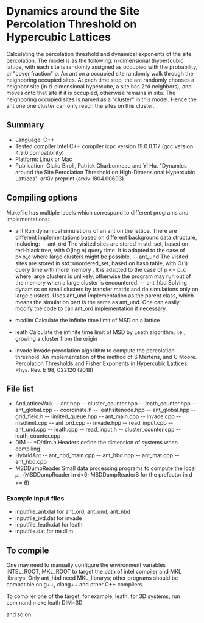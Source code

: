 # Dynamics around the Site Percolation Threshold on Hypercubic Lattices

Calculating the percolation threshold and dynamical exponents of the site percolation. The model is as the following: n-dimensional (hyper)cubic lattice, with each site is randomly assigned as occupied with the probability, or "cover fraction" p. An ant on a occupied site randomly walk through the neighboring occupied sites. At each time step, the ant randomly chooses a neighbor site (in d-dimensional hypercube, a site has 2*d neighbors), and moves onto that site if it is occupied, otherwise remains in situ. The neighboring occupied sites is named as a "cluster" in this model. Hence the ant one one cluster can only reach the sites on this cluster.

## Summary

- Language: C++
- Tested compiler Intel C++ compiler icpc version 19.0.0.117 (gcc version 4.9.0 compatibility)
- Platform: Linux or Mac
- Publication: Giulio Biroli, Patrick Charbonneau and Yi Hu. \"Dynamics around the Site Percolation Threshold on High-Dimensional Hypercubic Lattices\". arXiv preprint (arxiv:1804.00693). 

## Compiling options

Makefile has multiple labels which correspond to different programs and implementations:

- ant
  Run dynamical simulations of an ant on the lettice. There are different implementations based on different background data structure, including:
-- ant_ord
   The visited sites are stored in std::set, based on red-black tree, with O(log n) query time. It is adapted to the case of p>p_c where large clusters might be possible.
-- ant_und
   The visited sites are stored in std::unordered_set, based on hash table, with O(1) query time with more memory . It is adapted to the case of p <= p_c where large clusters is unlikely, otherwise the program may run out of the memory when a large cluster is encountered.
-- ant_hbd
   Solving dynamics on small clusters by transfer matrix and do simulations only on large clusters. Uses ant_und implementation as the parent class, which means the simulation part is the same as ant_und. One can easily modify the code to call ant_ord implementation if necessary.

- msdlim
  Calculate the infinite time limit of MSD on a lattice

- leath
  Calculate the infinite time limit of MSD by Leath algorithm, i.e., growing a cluster from the origin

- invade
  Invade percolation algorithm to compute the percolation threshold. An implementation of the method of S Mertens, and C Moore. Percolation Thresholds and Fisher Exponents in Hypercubic Lattices. Phys. Rev. E 98, 022120 (2018)

## File list

- AntLatticeWalk
-- ant.hpp
-- cluster_counter.hpp
-- leath_counter.hpp
-- ant_global.cpp
-- coordinate.h
-- leathsitenode.hpp
-- ant_global.hpp
-- grid_field.h
-- limited_queue.hpp
-- ant_main.cpp
-- invade.cpp
-- msdlimit.cpp
-- ant_ord.cpp
-- invade.hpp
-- read_input.cpp
-- ant_und.cpp
-- leath.cpp
-- read_input.h
-- cluster_counter.cpp
-- leath_counter.cpp
- DIM
-- *D/dim.h Headers define the dimension of systems when compiling
- HybridAnt
-- ant_hbd_main.cpp
-- ant_hbd.hpp
-- ant_mat.cpp
-- ant_hbd.cpp
- MSDDumpReader  Small data processing programs to compute the local $\mu_-$ 
  (MSDDumpReader in d<6; MSDDumpReaderB for the prefactor in d >= 6)

### Example input files
- inputfile_ant.dat
  for ant_ord, ant_und, ant_hbd
- inputfile_ivd.dat
  for invade
- inputfile_leath.dat
  for leath
- inputfile.dat
  for msdlim

## To compile

One may need to manually configure the environment variables INTEL_ROOT, MKL_ROOT to target the path of intel compiler and MKL librarys. Only ant_hbd need MKL_librarys; other programs should be compatible on g++, clang++ and other C++ compilers.

To compiler one of the target, for example, leath, for 3D systems, run command
make leath DIM=3D

and so on.

